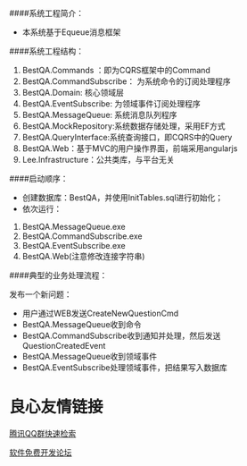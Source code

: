 ####系统工程简介：
- 本系统基于Equeue消息框架

####系统工程结构：

1. BestQA.Commands ：即为CQRS框架中的Command
2. BestQA.CommandSubscribe： 为系统命令的订阅处理程序
3. BestQA.Domain: 核心领域层
4. BestQA.EventSubscribe: 为领域事件订阅处理程序
5. BestQA.MessageQueue: 系统消息队列程序
6. BestQA.MockRepository:系统数据存储处理，采用EF方式
7. BestQA.QueryInterface:系统查询接口，即CQRS中的Query
8. BestQA.Web：基于MVC的用户操作界面，前端采用angularjs
9. Lee.Infrastructure：公共类库，与平台无关

####启动顺序：

- 创建数据库：BestQA，并使用InitTables.sql进行初始化；
- 依次运行：
1. BestQA.MessageQueue.exe
2. BestQA.CommandSubscribe.exe
3. BestQA.EventSubscribe.exe
4. BestQA.Web(注意修改连接字符串)

####典型的业务处理流程：

发布一个新问题：
- 用户通过WEB发送CreateNewQuestionCmd
- BestQA.MessageQueue收到命令
- BestQA.CommandSubscribe收到通知并处理，然后发送QuestionCreatedEvent
- BestQA.MessageQueue收到领域事件
- BestQA.EventSubscribe处理领域事件，把结果写入数据库


 # 良心友情链接

[腾讯QQ群快速检索](http://u.720life.cn/s/8cf73f7c)

[软件免费开发论坛](http://u.720life.cn/s/bbb01dc0)